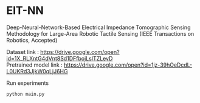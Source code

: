 # EIT-NN
Deep-Neural-Network-Based Electrical Impedance Tomographic Sensing Methodology for Large-Area Robotic Tactile Sensing (IEEE Transactions on Robotics, Accepted)         

Dataset link : https://drive.google.com/open?id=1X_RLXntG4dVnt8Sd1DFfbojLsITZLevD   
Pretrained model link : https://drive.google.com/open?id=1jz-39hOeDcdL-L0UKRd3JjkW0qLjJ6HG

Run experiments
```
python main.py
```
